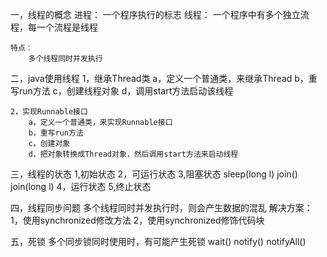 ﻿一，线程的概念
	进程： 一个程序执行的标志
	线程： 一个程序中有多个独立流程，每一个流程是线程

	特点： 
		多个线程同时并发执行
二，java使用线程
	1，继承Thread类
		a，定义一个普通类，来继承Thread
		b，重写run方法
		c，创建线程对象
		d，调用start方法启动该线程

	2，实现Runnable接口
		a，定义一个普通类，来实现Runnable接口
		b，重写run方法
		c，创建对象
		d，把对象转换成Thread对象，然后调用start方法来启动线程

三，线程的状态
	1,初始状态
	2，可运行状态
	3,阻塞状态       sleep(long l)   join()   join(long l)
	4，运行状态
	5,终止状态

四，线程同步问题
	多个线程同时并发执行时，则会产生数据的混乱
	解决方案：
		1，使用synchronized修改方法
		2，使用synchronized修饰代码块

五，死锁
	多个同步锁同时使用时，有可能产生死锁
	wait()
	notify()
	notifyAll()
	
